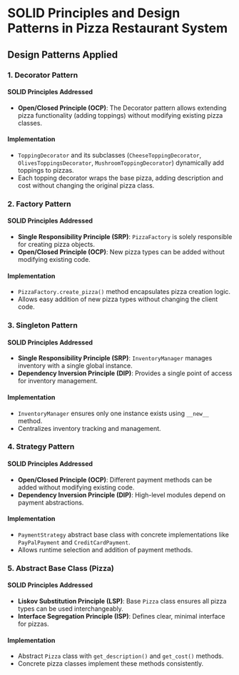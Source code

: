 # SOLID Principles and Design Patterns in Pizza Restaurant System

## Design Patterns Applied

### 1. Decorator Pattern
#### SOLID Principles Addressed
- **Open/Closed Principle (OCP)**: The Decorator pattern allows extending pizza functionality (adding toppings) without modifying existing pizza classes.

#### Implementation
- `ToppingDecorator` and its subclasses (`CheeseToppingDecorator`, `OlivesToppingsDecorator`, `MushroomToppingDecorator`) dynamically add toppings to pizzas.
- Each topping decorator wraps the base pizza, adding description and cost without changing the original pizza class.

### 2. Factory Pattern
#### SOLID Principles Addressed
- **Single Responsibility Principle (SRP)**: `PizzaFactory` is solely responsible for creating pizza objects.
- **Open/Closed Principle (OCP)**: New pizza types can be added without modifying existing code.

#### Implementation
- `PizzaFactory.create_pizza()` method encapsulates pizza creation logic.
- Allows easy addition of new pizza types without changing the client code.

### 3. Singleton Pattern
#### SOLID Principles Addressed
- **Single Responsibility Principle (SRP)**: `InventoryManager` manages inventory with a single global instance.
- **Dependency Inversion Principle (DIP)**: Provides a single point of access for inventory management.

#### Implementation
- `InventoryManager` ensures only one instance exists using `__new__` method.
- Centralizes inventory tracking and management.

### 4. Strategy Pattern
#### SOLID Principles Addressed
- **Open/Closed Principle (OCP)**: Different payment methods can be added without modifying existing code.
- **Dependency Inversion Principle (DIP)**: High-level modules depend on payment abstractions.

#### Implementation
- `PaymentStrategy` abstract base class with concrete implementations like `PayPalPayment` and `CreditCardPayment`.
- Allows runtime selection and addition of payment methods.

### 5. Abstract Base Class (Pizza)
#### SOLID Principles Addressed
- **Liskov Substitution Principle (LSP)**: Base `Pizza` class ensures all pizza types can be used interchangeably.
- **Interface Segregation Principle (ISP)**: Defines clear, minimal interface for pizzas.

#### Implementation
- Abstract `Pizza` class with `get_description()` and `get_cost()` methods.
- Concrete pizza classes implement these methods consistently.